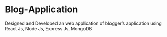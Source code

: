 # Blog-Application
Designed and Developed an web application of blogger’s application using React Js, Node Js, Express Js, MongoDB
